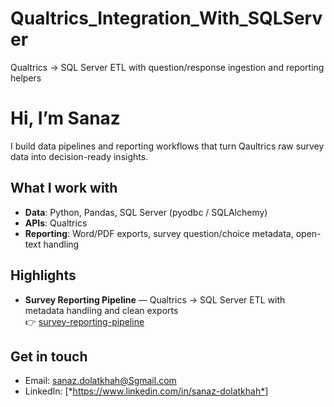 # Qualtrics_Integration_With_SQLServer
Qualtrics → SQL Server ETL with question/response ingestion and reporting helpers

# Hi, I’m Sanaz

I build data pipelines and reporting workflows that turn Qaultrics raw survey data into decision-ready insights.  

## What I work with
- **Data**: Python, Pandas, SQL Server (pyodbc / SQLAlchemy)
- **APIs**: Qualtrics
- **Reporting**: Word/PDF exports, survey question/choice metadata, open-text handling

## Highlights
- **Survey Reporting Pipeline** — Qualtrics → SQL Server ETL with metadata handling and clean exports  
  👉 [survey-reporting-pipeline](https://github.com/USERNAME/survey-reporting-pipeline)

## Get in touch
- Email: sanaz.dolatkhah@Sgmail.com
- LinkedIn: [*https://www.linkedin.com/in/sanaz-dolatkhah*]

